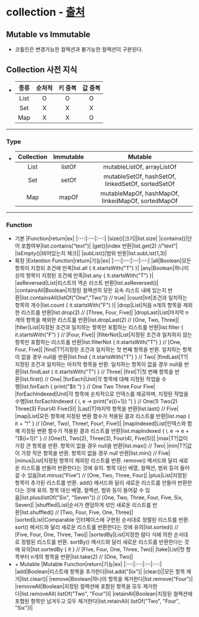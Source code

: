 # collection - [출처](https://m.blog.naver.com/PostView.naver?isHttpsRedirect=true&blogId=yuyyulee&logNo=221239956765)
## Mutable vs Immutable
* 코틀린은 변경가능한 컬렉션과 불가능한 컬렉션이 구분된다.
## Collection 사전 지식
* |종류|순처적|키 중복|값 중복|
  |:--:|:--:|:--:|:--:|
  |List|O|O|O|
  |Set|X|X|X|
  |Map|X|X|O|
---
### Type
* |Collection|Immutable|Mutable|
  |:--:|:--:|:--:|
  |List|listOf|mutableListOf, arrayListOf|
  |Set|setOf|mutableSetOf, hashSetOf, linkedSetOf, sortedSetOf|
  |Map|mapOf|mutableMapOf, hashMapOf, linkedMapOf, sortedMapOf|
---
### Function
* 기본
  |Function|return|ex|
  |:--:|:--:|:--:|
  |size()|크기||list.size|
  |contains()|단어 포함여부|list.contains("text")|
  |get()|index 반환|list.get(2) //"text"|
  |isEmpty()|비어있는지 체크||
  |subList()|범위 반환|list.subList(1,3)|
* 확장
  |Extention Function|return|기능|ex|
  |:--:|:--:|:--|:--:|
  |all|Boolean|모든 항목이 지정되 조건에 만족|list.all { it.startsWith("T") }|
  |any|Boolean|하나이상의 항목이 지정된 조건에 만족|list.any { it.startsWith("T") }|
  |asReversed|List|리스트의 역순 리스트 반환|list.asReversed()|
  |containsAll|Boolean|지정된 컬렉션의 모든 요속 리스트 내에 있는지 반환|list.containsAll(listOf("One","Two")) // true|
  |count|Int|조건과 일치하는 항목의 개수|list.count { it.startsWith("F") }|
  |drop|List|처음 n개의 항목을 제외한 리스트를 반환|list.drop(2)  // [Three, Four, Five]|
  |dropLast|List|마지막 n개의 항목을 제외한 리스트를 반환|list.dropLast(2)  // [One, Two, Three]|
  |filter|List|지정된 조건과 일치하는 항목만 포함하는 리스트를 반환|list.filter { it.startsWith("F") }  // [Four, Five]|
  |filterNot|List|지정된 조건과 일치하지 않는 항목만 포함하는 리스트를 반환|list.filterNot { it.startsWith("T") }  // [One, Four, Five]|
  |find|T?|지정된 조건과 일치하는 첫 번째 항목을 반환. 일치하는 항목이 없을 경우 null을 반환|list.find { it.startsWith("T") }  // Two|
  |findLast|T?|지정된 조건과 일치하는 마지막 항목을 반환. 일치하는 항목이 없을 경우 null을 반환|list.findLast { it.startsWith("T") }  // Three|
  |first|T|첫 번째 항목을 반환|list.first()  // One|
  |forEach|Unit|각 항목에 대해 지정된 작업을 수행|list.forEach { print("$it ") }  // One Two Three Four Five|
  |forEachIndexed|Unit|각 항목에 순차적으로 인덱스를 제공하며, 지정된 작업을 수행|list.forEachIndexed { i, e -> print("$e(${i+1}) ") }  // One(1) Two(2) Three(3) Four(4) Five(5)|
  |Last|T|마지막 항목을 반환|list.last()  // Five|
  |map|List<R>|모든 항목에 지정된 변환 함수가 적용된 결과 리스트를 반환|list.map { it + "!" }  // [One!, Two!, Three!, Four!, Five!]|
  |mapIndexed|List<R>|인덱스와 함께 지정된 변환 함수가 적용된 결과 리스트를 반환|list.mapIndexed { i, e -> e + "(${i+1})" }  // [One(1), Two(2), Three(3), Four(4), Five(5)]|
  |max|T?|값이 가장 큰 항목을 반환. 항목이 없을 경우 null을 반환|list.max()  // Two|
  |min|T?|값이 가장 작은 항목을 반환. 항목이 없을 경우 null 반환|list.min()  // Five|
  |minus|List<T>|지정된 항목이 제외된 리스트를 반환. remove()  메서드와 달리 새로운 리스트를 만들어 반환한다는 것에 유의. 항목 대신 배열, 컬렉션, 범위 등이 들어갈 수 있음|list.minus("Five")  // [One, Two, Three, Four]|
  |plus|List<T>|지정된 항목이 추가된 리스트를 반환. add() 메서드와 달리 새로운 리스트를 만들어 반환한다는 것에 유의. 항목 대신 배열, 컬렉션, 범위 등이 들어갈 수 있음|list.plus(listOf("Six", "Seven"))  // [One, Two, Three, Four, Five, Six, Seven]|
  |shuffled|List<T>|순서가 랜덤하게 섞인 새로운 리스트를 반환|list.shuffled()  // [Two, Four, Five, One, Three]|
  |sorted|List<T>|Comparable 인터페이스에 구현된 순서대로 정렬된 리스트를 반환. sort() 메서드와 달리 새로운 리스트를 반환한다는 것에 유의|list.sorted()  // [Five, Four, One, Three, Two]|
  |sortedBy|List<T>|지정한 람다 식에 의한 순서대로 정렬된 리스트를 반환. sortBy() 메서드와 달리 새로운 리스트를 반환한다는 것에 유의|list.sortedBy { it }  // [Five, Four, One, Three, Two]|
  |take|List<T>|첫 항목부터 n개의 항목을 반환|list.take(2)  // [One, Two]|
* \+ Mutable
  |Mutable Function|return|기능|ex|
  |:--:|:--:|:--|:--:|
  |add|Boolean|리스트에 항목을 추가한다|list.add("Six")|
  |clear()||모든 항목 제거|list.clear()|
  |remove|Boolean|하나의 항목을 제거한다|list.remove("Four")|
  |removeAll|Boolean|지정된 컬렉션에 포함된 항목을 모두 제거한다|list.removeAll( listOf("Two", "Four"))|
  |retainAll|Boolean|지정된 컬렉션에 포함된 항목만 남겨두고 모두 제거한다|list.retainAll( listOf("Two", "Four", "Six"))|
   
  
